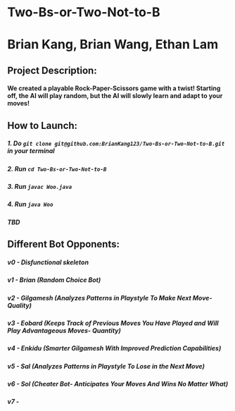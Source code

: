 # Two-Bs-or-Two-Not-to-B
# Brian Kang, Brian Wang, Ethan Lam
## Project Description:
#### We created a playable Rock-Paper-Scissors game with a twist! Starting off, the AI will play random, but the AI will slowly learn and adapt to your moves!

## How to Launch:
##### 1. Do `git clone git@github.com:BrianKang123/Two-Bs-or-Two-Not-to-B.git` in your terminal
##### 2. Run `cd Two-Bs-or-Two-Not-to-B`
##### 3. Run `javac Woo.java`
##### 4. Run `java Woo`
##### **TBD**

## Different Bot Opponents:
##### v0 - Disfunctional skeleton
##### v1 - Brian (Random Choice Bot)
##### v2 - Gilgamesh (Analyzes Patterns in Playstyle To Make Next Move- Quality)
##### v3 - Eobard (Keeps Track of Previous Moves You Have Played and Will Play Advantageous Moves- Quantity)
##### v4 - Enkidu (Smarter Gilgamesh With Improved Prediction Capabilities)
##### v5 - Sal (Analyzes Patterns in Playstyle To Lose in the Next Move)
##### v6 - Sol (Cheater Bot- Anticipates Your Moves And Wins No Matter What)
##### v7 - 
